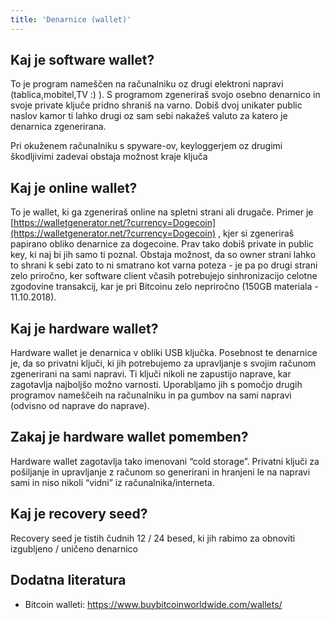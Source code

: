 ```yaml
---
title: 'Denarnice (wallet)'
---
```


## Kaj je software wallet?
To je program nameščen na računalniku oz drugi elektroni napravi (tablica,mobitel,TV :) ). S programom zgeneriraš svojo osebno denarnico in svoje private ključe pridno shraniš na varno. Dobiš dvoj unikater public naslov kamor ti lahko drugi oz sam sebi nakažeš valuto za katero je denarnica zgenerirana.

Pri okuženem računalniku s spyware-ov, keyloggerjem oz drugimi škodljivimi zadevai obstaja možnost kraje ključa

## Kaj je online wallet?
To je wallet, ki ga zgeneriraš online na spletni strani ali drugače. Primer je [https://walletgenerator.net/?currency=Dogecoin](https://walletgenerator.net/?currency=Dogecoin) , kjer si zgeneriraš papirano obliko denarnice za dogecoine. Prav tako dobiš private in public key, ki naj bi jih samo ti poznal. Obstaja možnost, da so owner strani lahko to shrani k sebi zato to ni smatrano kot varna poteza - je pa po drugi strani zelo priročno, ker software client včasih potrebujejo sinhronizacijo celotne zgodovine transakcij, kar je pri Bitcoinu zelo nepriročno (150GB materiala - 11.10.2018). 

## Kaj je hardware wallet?
Hardware wallet je denarnica v obliki USB ključka. Posebnost te denarnice je, da so privatni ključi, ki jih potrebujemo za upravljanje s svojim računom zgenerirani na sami napravi. Ti ključi nikoli ne zapustijo naprave, kar zagotavlja najboljšo možno varnosti.
Uporabljamo jih s pomočjo drugih programov nameščeih na računalniku in pa gumbov na sami napravi (odvisno od naprave do naprave).

## Zakaj je hardware wallet pomemben?
Hardware wallet zagotavlja tako imenovani “cold storage”. Privatni ključi za pošiljanje in upravljanje z računom so generirani in hranjeni le na napravi sami in niso nikoli “vidni” iz računalnika/interneta.

## Kaj je recovery seed?
Recovery seed je tistih čudnih 12 / 24 besed, ki jih rabimo za obnoviti izgubljeno / uničeno denarnico

## Dodatna literatura
- Bitcoin walleti: https://www.buybitcoinworldwide.com/wallets/
